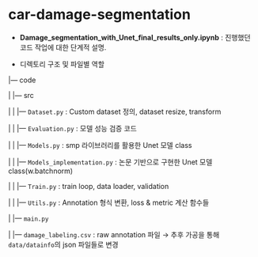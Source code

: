 # car-damage-segmentation

* **Damage_segmentation_with_Unet_final_results_only.ipynb** : 진행했던 코드 작업에 대한 단계적 설명. 

* 디렉토리 구조 및 파일별 역할


|— code

|   |— src
> 

|   |   |— `Dataset.py` : Custom dataset 정의, dataset resize, transform
> 

|   |    |— `Evaluation.py` : 모델 성능 검증 코드
> 

|   |    |— `Models.py` : smp 라이브러리를 활용한 Unet 모델 class
> 

|   |    |— `Models_implementation.py` : 논문 기반으로 구현한 Unet 모델 class(w.batchnorm)
> 

|   |    |— `Train.py` : train loop, data loader, validation
> 

|   |    |— `Utils.py` : Annotation 형식 변환, loss & metric 계산 함수들
> 

|   |— `main.py`
> 

|   |— `damage_labeling.csv` : raw annotation 파일 → 추후 가공을 통해 `data/datainfo`의 json 파일들로 변경
>
